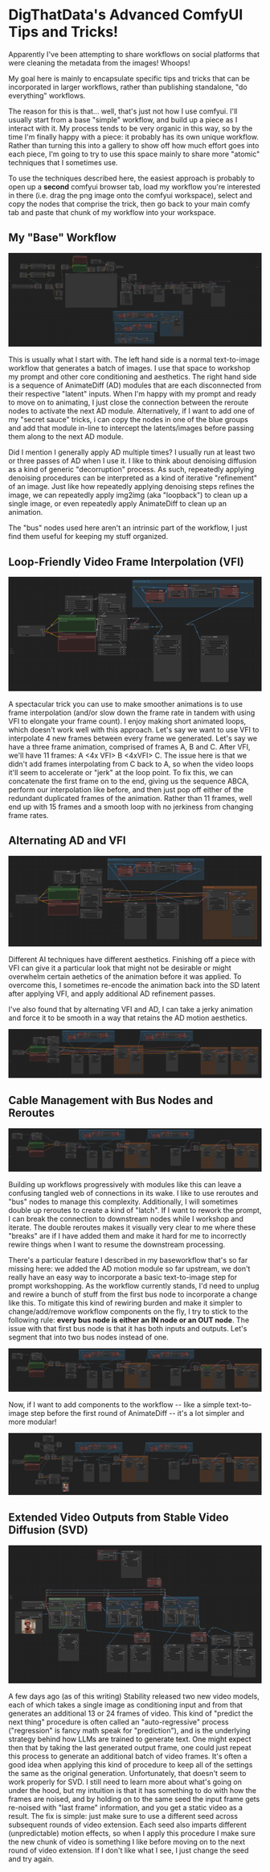 # DigThatData's Advanced ComfyUI Tips and Tricks!

Apparently I've been attempting to share workflows on social platforms that were cleaning the metadata from the images! Whoops!

My goal here is mainly to encapsulate specific tips and tricks that can be incorporated in larger workflows, rather than publishing standalone, "do everything" workflows. 

The reason for this is that... well, that's just not how I use comfyui. I'll usually start from a base "simple" workflow, and build up a piece as I interact with it. My process tends to be very organic in this way, so by the time I'm finally happy with a piece: it probably has its own unique workflow. Rather than turning this into a gallery to show off how much effort goes into each piece, I'm going to try to use this space mainly to share more "atomic" techniques that I sometimes use.

To use the techniques described here, the easiest approach is probably to open up a **second** comfyui browser tab, load my workflow you're interested in there (i.e. drag the png image onto the comfyui workspace), select and copy the nodes that comprise the trick, then go back to your main comfy tab and paste that chunk of my workflow into your workspace.

## My "Base" Workflow

![base workflow](workflows/base-workflow.png)

This is usually what I start with. The left hand side is a normal text-to-image workflow that generates a batch of images. I use that space to workshop my prompt and other core conditioning and aesthetics. The right hand side is a sequence of AnimateDiff (AD) modules that are each disconnected from their respective "latent" inputs. When I'm happy with my prompt and ready to move on to animating, I just close the connection between the reroute nodes to activate the next AD module. Alternatively, if I want to add one of my "secret sauce" tricks, i can copy the nodes in one of the blue groups and add that module in-line to intercept the latents/images before passing them along to the next AD module. 

Did I mention I generally apply AD multiple times? I usually run at least two or three passes of AD when I use it. I like to think about denoising diffusion as a kind of generic "decorruption" process. As such, repeatedly applying denoising procedures can be interpreted as a kind of iterative "refinement" of an image. Just like how repeatedly applying denoising steps refines the image, we can repeatedly apply img2img (aka "loopback") to clean up a single image, or even repeatedly apply AnimateDiff to clean up an animation. 

The "bus" nodes used here aren't an intrinsic part of the workflow, I just find them useful for keeping my stuff organized. 

## Loop-Friendly Video Frame Interpolation (VFI)

![base workflow](workflows/loop-friendly-vfi.png)

A spectacular trick you can use to make smoother animations is to use frame interpolation (and/or slow down the frame rate in tandem with using VFI to elongate your frame count). I enjoy making short animated loops, which doesn't work well with this approach. Let's say we want to use VFI to interpolate 4 new frames between every frame we generated. Let's say we have a three frame animation, comprised of frames A, B and C. After VFI, we'll have 11 frames: A <4x VFI> B <4xVFI> C. The issue here is that we didn't add frames interpolating from C back to A, so when the video loops it'll seem to accelerate or "jerk" at the loop point. To fix this, we can concatenate the first frame on to the end, giving us the sequence ABCA, perform our interpolation like before, and then just pop off either of the redundant duplicated frames of the animation. Rather than 11 frames, well end up with 15 frames and a smooth loop with no jerkiness from changing frame rates.

## Alternating AD and VFI

![](workflows/ad-refinement-after-vfi.png)

Different AI techniques have different aesthetics. Finishing off a piece with VFI can give it a particular look that might not be desirable or might overwhelm certain aethetics of the animation before it was applied. To overcome this, I sometimes re-encode the animation back into the SD latent after applying VFI, and apply additional AD refinement passes. 

I've also found that by alternating VFI and AD, I can take a jerky animation and force it to be smooth in a way that retains the AD motion aesthetics.

![](workflows/alternating-ad-and-vfi.png)


## Cable Management with Bus Nodes and Reroutes

![](workflows/ad-and-vfi-w-cable-management.png)

Building up workflows progressively with modules like this can leave a confusing tangled web of connections in its wake. I like to use reroutes and "bus" nodes to manage this complexity. Additionally, I will sometimes double up reroutes to create a kind of "latch". If I want to rework the prompt, I can break the connection to downstream nodes while I workshop and iterate. The double reroutes makes it visually very clear to me where these "breaks" are if I have added them and make it hard for me to incorrectly rewire things when I want to resume the downstream processing.

There's a particular feature I described in my baseworkflow that's so far missing here: we added the AD motion module so far upstream, we don't really have an easy way to incorporate a basic text-to-image step for prompt workshopping. As the workflow currently stands, I'd need to unplug and rewire a bunch of stuff from the first bus node to incorporate a change like this. To mitigate this kind of rewiring burden and make it simpler to change/add/remove workflow components on the fly, I try to stick to the following rule: **every bus node is either an IN node or an OUT node**. The issue with that first bus node is that it has both inputs and outputs. Let's segment that into two bus nodes instead of one.

![](workflows/bus-in-out-0.png)

Now, if I want to add components to the workflow -- like a simple text-to-image step before the first round of AnimateDiff -- it's a lot simpler and more modular!

![](workflows/bus-in-out-1.png)


## Extended Video Outputs from Stable Video Diffusion (SVD)

![](workflows/svd-outpainting.png)

A few days ago (as of this writing) Stability released two new video models, each of which takes a single image as conditioning input and from that generates an additional 13 or 24 frames of video. This kind of "predict the next thing" procedure is often called an "auto-regressive" process ("regression" is fancy math speak for "prediction"), and is the underlying strategy behind how LLMs are trained to generate text. One might expect then that by taking the last generated output frame, one could just repeat this process to generate an additional batch of video frames. It's often a good idea when applying this kind of procedure to keep all of the settings the same as the original generation. Unfortunately, that doesn't seem to work properly for SVD. I still need to learn more about what's going on under the hood, but my intuition is that it has something to do with how the frames are noised, and by holding on to the same seed the input frame gets re-noised with "last frame" information, and you get a static video as a result. The fix is simple: just make sure to use a different seed across subsequent rounds of video extension. Each seed also imparts different (unpredictable) motion effects, so when I apply this procedure I make sure the new chunk of video is something I like before moving on to the next round of video extension. If I don't like what I see, I just change the seed and try again. 
